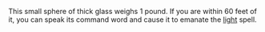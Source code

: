 This small sphere of thick glass weighs 1 pound. If you are within 60 feet of it, you can speak its command word and cause it to emanate the [light](https://www.dndbeyond.com/spells/light) spell.